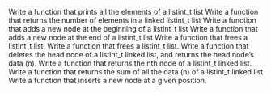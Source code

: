 Write a function that prints all the elements of a listint_t list
Write a function that returns the number of elements in a linked listint_t list
Write a function that adds a new node at the beginning of a listint_t list
Write a function that adds a new node at the end of a listint_t list
Write a function that frees a listint_t list.
Write a function that frees a listint_t list.
Write a function that deletes the head node of a listint_t linked list, and returns the head node’s data (n).
Write a function that returns the nth node of a listint_t linked list.
Write a function that returns the sum of all the data (n) of a listint_t linked list
Write a function that inserts a new node at a given position.
